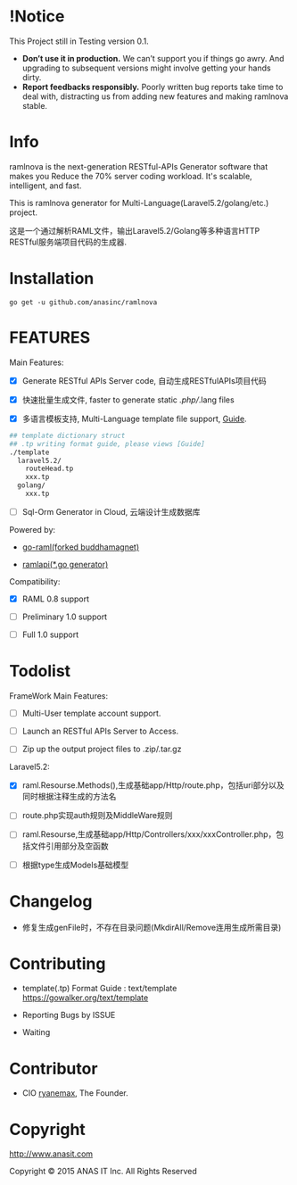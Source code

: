 # !Notice
This Project still in Testing version 0.1.

- **Don’t use it in production.** We can’t support you if things go awry. And upgrading to subsequent versions might involve getting your hands dirty.
- **Report feedbacks responsibly.** Poorly written bug reports take time to deal with, distracting us from adding new features and making ramlnova stable.


# Info
ramlnova is the next-generation RESTful-APIs Generator software that makes you Reduce the 70% server coding workload. It's scalable, intelligent, and fast.

This is ramlnova generator for Multi-Language(Laravel5.2/golang/etc.) project.

这是一个通过解析RAML文件，输出Laravel5.2/Golang等多种语言HTTP RESTful服务端项目代码的生成器.

# Installation
``` 
go get -u github.com/anasinc/ramlnova
```

# FEATURES
Main Features:

- [x] Generate RESTful APIs Server code, 自动生成RESTfulAPIs项目代码

- [x] 快速批量生成文件, faster to generate static *.php/*.lang files

- [x] 多语言模板支持, Multi-Language template file support, [Guide](#Contributing).
``` bash
## template dictionary struct
## .tp writing format guide, please views [Guide]
./template
  laravel5.2/
    routeHead.tp
    xxx.tp
  golang/
    xxx.tp
```

- [ ] Sql-Orm Generator in Cloud, 云端设计生成数据库

Powered by:

- [go-raml(forked buddhamagnet)](https://github.com/buddhamagnet/raml)

- [ramlapi(*.go generator)](https://github.com/EconomistDigitalSolutions/ramlapi)

Compatibility:

- [x] RAML 0.8 support

- [ ] Preliminary 1.0 support

- [ ] Full 1.0 support

# Todolist
FrameWork Main Features:

- [ ] Multi-User template account support.

- [ ] Launch an RESTful APIs Server to Access.

- [ ] Zip up the output project files to .zip/.tar.gz

Laravel5.2:
- [x] raml.Resourse.Methods(),生成基础app/Http/route.php，包括uri部分以及同时根据注释生成的方法名

- [ ] route.php实现auth规则及MiddleWare规则

- [ ] raml.Resourse,生成基础app/Http/Controllers/xxx/xxxController.php，包括文件引用部分及空函数

- [ ] 根据type生成Models基础模型

# Changelog

- 修复生成genFile时，不存在目录问题(MkdirAll/Remove连用生成所需目录)


# Contributing
- template(.tp)
Format Guide : text/template <https://gowalker.org/text/template>

- Reporting Bugs by ISSUE

- Waiting

# Contributor

- CIO [ryanemax](https://ryanamax.github.io/), The Founder.

# Copyright

http://www.anasit.com

Copyright © 2015 ANAS IT Inc. All Rights Reserved
